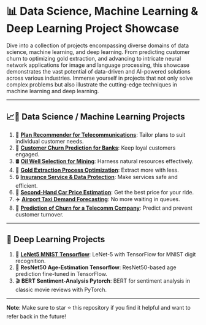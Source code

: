 # 📊 **Data Science, Machine Learning & Deep Learning Project Showcase**

Dive into a collection of projects encompassing diverse domains of data science, machine learning, and deep learning. From predicting customer churn to optimizing gold extraction, and advancing to intricate neural network applications for image and language processing, this showcase demonstrates the vast potential of data-driven and AI-powered solutions across various industries. Immerse yourself in projects that not only solve complex problems but also illustrate the cutting-edge techniques in machine learning and deep learning.

---

## 📈🤖 **Data Science / Machine Learning Projects**

1. 📱 [**Plan Recommender for Telecommunications**](https://github.com/keneth4/ml_projects/blob/main/ds_ml/1.%20Plan%20recommender%20for%20telecommunications%20company.ipynb): Tailor plans to suit individual customer needs.
2. 🏦 [**Customer Churn Prediction for Banks**](https://github.com/keneth4/ml_projects/blob/main/ds_ml/2.%20Customer%20churn%20prediction%20for%20a%20bank.ipynb): Keep loyal customers engaged.
3. 🛢️ [**Oil Well Selection for Mining**](https://github.com/keneth4/ml_projects/blob/main/ds_ml/3.%20Oil%20Well%20Selection%20for%20Mining.ipynb): Harness natural resources effectively.
4. 🥇 [**Gold Extraction Process Optimization**](https://github.com/keneth4/ml_projects/blob/main/ds_ml/4.%20Gold%20Extraction%20Process%20Optimization.ipynb): Extract more with less.
5. 🔒 [**Insurance Service & Data Protection**](https://github.com/keneth4/ml_projects/blob/main/ds_ml/5.%20Insurance%20Service%20&%20Data%20Protection.ipynb): Make services safe and efficient.
6. 🚗 [**Second-Hand Car Price Estimation**](https://github.com/keneth4/ml_projects/blob/main/ds_ml/6.%20Second-Hand%20Car%20Price%20Estimation.ipynb): Get the best price for your ride.
7. ✈️ [**Airport Taxi Demand Forecasting**](https://github.com/keneth4/ml_projects/blob/main/ds_ml/7.%20Airport%20Taxi%20Demand%20Forecasting.ipynb): No more waiting in queues.
8. 📲 [**Prediction of Churn for a Telecomm Company**](https://github.com/keneth4/ml_projects/blob/main/ds_ml/8.%20Prediction%20of%20Churn%20for%20a%20Telecomm%20Company.ipynb): Predict and prevent customer turnover.

---

## 🧠 **Deep Learning Projects**

1. 🔢 [**LeNet5 MNIST Tensorflow**](https://github.com/keneth4/ml_projects/blob/main/deep_learning/1.%20LeNet5%20MNIST%20Tensorflow.ipynb): LeNet-5 with TensorFlow for MNIST digit recognition.
2. 🧑 **ResNet50 Age-Estimation Tensorflow**: ResNet50-based age prediction fine-tuned in TensorFlow.
3. 🎬 **BERT Sentiment-Analysis Pytorch**: BERT for sentiment analysis in classic movie reviews with PyTorch.

---

**Note**: Make sure to star ⭐ this repository if you find it helpful and want to refer back in the future!
